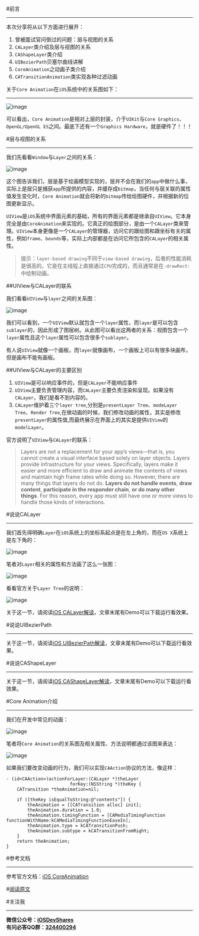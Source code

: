 #前言

---

本次分享将从以下方面进行展开：

1. 曾被面试官问倒过的问题：层与视图的关系
2. `CALayer`类介绍及层与视图的关系
3. `CAShapeLayer`类介绍
4. `UIBezierPath`贝塞尔曲线讲解
5. `CoreAnimation`之动画子类介绍
6. `CATransitionAnimation`类实现各种过滤动画

关于`Core Animation`在`iOS`系统中的关系图如下：

---

![image](https://developer.apple.com/library/ios/documentation/Cocoa/Conceptual/CoreAnimation_guide/Art/ca_architecture_2x.png)

可以看出，`Core Animation`是相对上层的封装，介于`UIKit`与`Core Graphics`、`OpenGL/OpenGL ES`之间。最底下还有一个`Graphics Hardware`，就是硬件了！！！

#层与视图的关系

---
我们先看看`Window`与`Layer`之间的关系：

![image](https://developer.apple.com/library/ios/documentation/Cocoa/Conceptual/CoreAnimation_guide/Art/basics_layer_rendering_2x.png)

这个图告诉我们，层是基于绘画模型实现的，层并不会在我们的`app`中做什么事，实际上是层只是捕获`app`所提供的内容，并缓存成`bitmap`，当任何与层关联的属性值发生变化时，`Core Animation`就会将新的`bitmap`传给绘图硬件，并根据新的位图更新显示。

`UIView`是`iOS`系统中界面元素的基础，所有的界面元素都是继承自`UIView`。它本身完全是由`CoreAnimation`来实现的。它真正的绘图部分，是由一个`CALayer`类来管理。`UIView`本身更像是一个`CALayer`的管理器，访问它的跟绘图和跟坐标有关的属性，例如`frame`、`bounds`等，实际上内部都是在访问它所包含的`CALayer`的相关属性。

>提示：`layer-based drawing`不同于`view-based drawing`，后者的性能消耗是很高的，它是在主线程上直接通过`CPU`完成的，而且通常是在`-drawRect:`中绘制动画。

##UIView与CALayer的联系

我们看看`UIView`与`layer`之间的关系图：

![image](http://www.henishuo.com/wp-content/uploads/2015/12/lv.png)

我们可以看到，一个`UIView`默认就包含一个`layer`属性，而`layer`是可以包含`sublayer`的，因此形成了图层树。从此图可以看出这两者的关系：视图包含一个`layer`属性且这个`layer`属性可以包含很多个`sublayer`。

有人说`UIView`就像一个画板，而`layer`就像画布，一个画板上可以有很多块画布，但是画布不能有画板。

##UIView与CALayer的主要区别

1. `UIView`是可以响应事件的，但是`CALayer`不能响应事件
2. `UIView`主要负责管理内容，而`CALayer`主要负责渲染和呈现。如果没有`CALayer`，我们是看不到内容的。
3. `CALayer`维护着三个`layer tree`,分别是`presentLayer Tree`、`modeLayer Tree`、`Render Tree`,在做动画的时候，我们修改动画的属性，其实是修改`presentLayer`的属性值,而最终展示在界面上的其实是提供`UIView`的`modelLayer`。

官方说明了`UIView`与`CALayer`的联系：

>Layers are not a replacement for your app’s views—that is, you cannot create a visual interface based solely on layer objects. Layers provide infrastructure for your views. Specifically, layers make it easier and more efficient to draw and animate the contents of views and maintain high frame rates while doing so. However, there are many things that layers do not do. **Layers do not handle events**, **draw content**, **participate in the responder chain**, **or do many other things**. For this reason, every app must still have one or more views to handle those kinds of interactions.

#说说CALayer

---

我们首先得明确`Layer`在`iOS`系统上的坐标系起点是在左上角的，而在`OS X`系统上是左下角的：

![image](https://developer.apple.com/library/ios/documentation/Cocoa/Conceptual/CoreAnimation_guide/Art/layer_coords_bounds_2x.png)

笔者对`Layer`相关的属性和方法画了这么一张图：

![image](http://www.henishuo.com/wp-content/uploads/2015/12/CALayerFull.png)


看看官方关于`Layer Tree`的说明：

![image](https://developer.apple.com/library/ios/documentation/Cocoa/Conceptual/CoreAnimation_guide/Art/sublayer_hierarchies_2x.png)

关于这一节，请阅读[iOS CALayer解读](http://www.henishuo.com/calayer-learning/)，文章末尾有Demo可以下载运行看效果。

#说说UIBezierPath

---
关于这一节，请阅读[iOS UIBezierPath解读](http://www.henishuo.com/uibezierpath-draw/)，文章末尾有Demo可以下载运行看效果。

#说说CAShapeLayer

---
关于这一节，请阅读[iOS CAShapeLayer解读](http://www.henishuo.com/ios-cashapelayer-learning/)，文章末尾有Demo可以下载运行看效果。

#Core Animation介绍

---
我们在开发中常见的动画：

![image](https://developer.apple.com/library/ios/documentation/Cocoa/Conceptual/CoreAnimation_guide/Art/basics_animation_types_2x.png)

笔者将`Core Animation`的关系图及相关属性、方法说明都通过该图来表达：

![image](http://www.henishuo.com/wp-content/uploads/2015/12/CAAnimationFull-1.png)

如果我们要改变动画的行为，我们可以实现`CAAction`协议的方法，像这样：

```
- (id<CAAction>)actionForLayer:(CALayer *)theLayer
                        forKey:(NSString *)theKey {
    CATransition *theAnimation=nil;
 
    if ([theKey isEqualToString:@"contents"]) {
        theAnimation = [[CATransition alloc] init];
        theAnimation.duration = 1.0;
        theAnimation.timingFunction = [CAMediaTimingFunction functionWithName:kCAMediaTimingFunctionEaseIn];
        theAnimation.type = kCATransitionPush;
        theAnimation.subtype = kCATransitionFromRight;
    }
    return theAnimation;
}
```

#参考文档 

---
参考官方文档：[iOS CoreAnimation](https://developer.apple.com/library/ios/documentation/Cocoa/Conceptual/CoreAnimation_guide/CoreAnimationBasics/CoreAnimationBasics.html#//apple_ref/doc/uid/TP40004514-CH2-SW19)

#[阅读原文](http://www.henishuo.com/core-animation/)

#关注我

---
**微信公众号：[iOSDevShares](http://www.henishuo.com/)**<br>
**有问必答QQ群：[324400294](http://www.henishuo.com/)**

